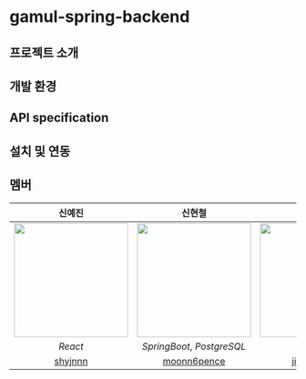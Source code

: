 # gamul-spring-backend
## 프로젝트 소개
## 개발 환경
## API specification
## 설치 및 연동
## 멤버
| 신예진 | 신현철 | 이지영 | 김정현 |
|:---:|:---------:|:---:|:---:|
| <img src="https://lh3.googleusercontent.com/a-/AOh14GgoZFxXZediuu4FxY6CaMv7X9-aY2KM52HchMpr6g=s100" width="200px" /> | <img src="https://user-images.githubusercontent.com/65756225/208077417-befedafa-7bc9-475d-88d0-edfd8ceb6de3.jpeg" width="200px" /> | <img src="https://avatars.githubusercontent.com/u/79441145?v=4" width="200px" /> |  |
| *React* | *SpringBoot*, *PostgreSQL* | *Django* | *AI(YOLOv3)* |
|[shyjnnn](https://github.com/shyjinnn)|[moonn6pence](https://github.com/moonn6pence) | [jiyoungzero](https://github.com/jiyoungzero) |[CaliSeoul](https://github.com/CaliSeoul)|

